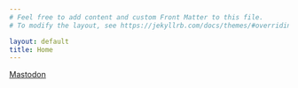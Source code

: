 ```yaml
---
# Feel free to add content and custom Front Matter to this file.
# To modify the layout, see https://jekyllrb.com/docs/themes/#overriding-theme-defaults

layout: default
title: Home
---
```


<a rel="me" href="https://techhub.social/@bigjim">Mastodon</a>